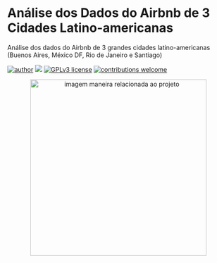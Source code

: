 # Análise dos Dados do Airbnb de 3 Cidades Latino-americanas
Análise dos dados do Airbnb de 3 grandes cidades latino-americanas (Buenos Aires, México DF, Rio de Janeiro e Santiago)


[![author](https://img.shields.io/badge/author-raimediaz-red.svg)](https://www.linkedin.com/in/raime-d%C3%ADaz/) [![](https://img.shields.io/badge/python-3.7+-blue.svg)](https://www.python.org/downloads/release/python-365/) [![GPLv3 license](https://img.shields.io/badge/License-GPLv3-blue.svg)](http://perso.crans.org/besson/LICENSE.html) [![contributions welcome](https://img.shields.io/badge/contributions-welcome-brightgreen.svg?style=flat)](https://github.com/raimediaz/An-lise-dos-Dados-do-Airbnb---Cidades-Latino-americanas)

<p align="center">
  <img src="https://images.unsplash.com/photo-1606065284148-2fa68ffd3a3b?ixlib=rb-1.2.1&ixid=MnwxMjA3fDB8MHxwaG90by1wYWdlfHx8fGVufDB8fHx8&auto=format&fit=crop&w=873&q=80" alt="imagem maneira relacionada ao projeto"height=400px >
</p>
